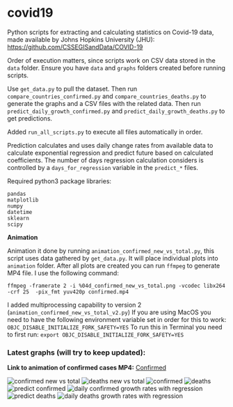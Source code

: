 # covid19
Python scripts for extracting and calculating statistics on Covid-19 data, made available by Johns Hopkins University (JHU):
https://github.com/CSSEGISandData/COVID-19

Order of execution matters, since scripts work on CSV data stored in the `data` folder. Ensure you have `data` and `graphs` folders created before running scripts.

Use `get_data.py` to pull the dataset. 
Then run `compare_countries_confirmed.py` and `compare_countries_deaths.py` to generate the graphs and a CSV files with the related data. 
Then run `predict_daily_growth_confirmed.py` and `predict_daily_growth_deaths.py` to get predictions. 

Added `run_all_scripts.py` to execute all files automatically in order. 

Prediction calculates and uses daily change rates from available data to calculate exponential regression and predict future based on calculated coefficients.
The number of days regression calculation considers is controlled by a `days_for_regression` variable in the `predict_*` files.

Required python3 package libraries:
```
pandas
matplotlib
numpy
datetime
sklearn
scipy
```

**Animation**

Animation it done by running `animation_confirmed_new_vs_total.py`, this script uses data gathered by `get_data.py`. It will place individual plots into `animation` folder.
After all plots are created you can run `ffmpeg` to generate MP4 file. I use the following command:

`ffmpeg -framerate 2 -i %04d_confirmed_new_vs_total.png -vcodec libx264 -crf 25  -pix_fmt yuv420p confirmed.mp4`

I added multiprocessing capability to version 2 (`animation_confirmed_new_vs_total_v2.py`)
If you are using MacOS you need to have the following environment variable set in order for this to work:
`OBJC_DISABLE_INITIALIZE_FORK_SAFETY=YES`
To run this in Terminal you need to first run: `export OBJC_DISABLE_INITIALIZE_FORK_SAFETY=YES`

### Latest graphs (will try to keep updated):

**Link to animation of confirmed cases MP4:** [Confirmed](https://github.com/dmitripr/covid19/blob/master/animation/confirmed.mp4?raw=true)

![confirmed new vs total](/graphs/confirmed_new_vs_total.png)
![deaths new vs total](/graphs/deaths_new_vs_total.png)
![confirmed](/graphs/corona_confirmed.png)
![deaths](/graphs/corona_deaths.png)
![predict confirmed](/graphs/predicting_confirmed.png)
![daily confirmed growth rates with regression](/graphs/rates_w_regression_confirmed.png)
![predict deaths](/graphs/predicting_deaths.png)
![daily deaths growth rates with regression](/graphs/rates_w_regression_deaths.png)